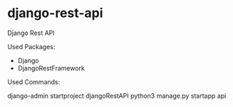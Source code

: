 # django-rest-api
Django Rest API

Used Packages:

- Django
- DjangoRestFramework

Used Commands:

django-admin startproject djangoRestAPI 
python3 manage.py startapp api


